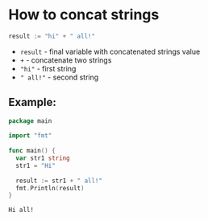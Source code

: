 # How to concat strings

```go
result := "hi" + " all!"
```

- `result` - final variable with concatenated strings value
- ` + ` - concatenate two strings
- `"hi"` - first string
- `" all!"` - second string

## Example: 
```go
package main
  
import "fmt"
  
func main() {
  var str1 string
  str1 = "Hi"
  
  result := str1 + " all!"
  fmt.Println(result)
}
```
```
Hi all!

```

